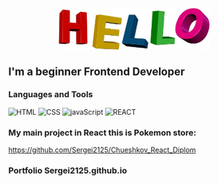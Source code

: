 <div align='center'>
    <img src="https://github.com/Sergei2125/sergei2125/blob/main/assets/hello.jpg" alt='hello' width="60%">
</div>

## I'm a beginner Frontend Developer

### Languages and Tools

![HTML](https://img.shields.io/badge/-HTML-blue?style=for-the-badge&logo=)
![CSS](https://img.shields.io/badge/-css-purple?style=for-the-badge&logo=css)
![javaScript](https://img.shields.io/badge/-javaScript-990033?style=for-the-badge&logo=javaScript)
![REACT](https://img.shields.io/badge/-REACT-006600?style=for-the-badge&logo=react)

### My main project in React this is Pokemon store:
https://github.com/Sergei2125/Chueshkov_React_Diplom


### Portfolio Sergei2125.github.io
